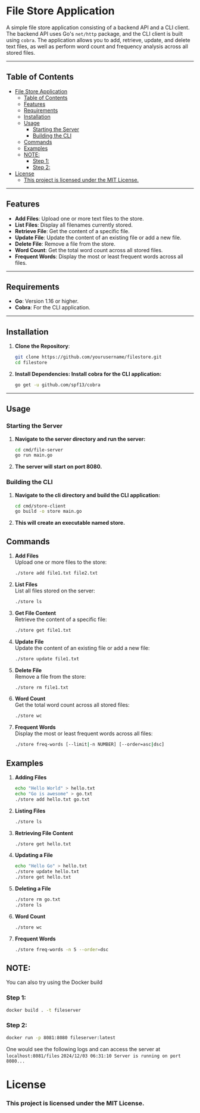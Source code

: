 # File Store Application

A simple file store application consisting of a backend API and a CLI client. The backend API uses Go's `net/http` package, and the CLI client is built using `cobra`. The application allows you to add, retrieve, update, and delete text files, as well as perform word count and frequency analysis across all stored files.

---

## Table of Contents
- [File Store Application](#file-store-application)
  - [Table of Contents](#table-of-contents)
  - [Features](#features)
  - [Requirements](#requirements)
  - [Installation](#installation)
  - [Usage](#usage)
    - [Starting the Server](#starting-the-server)
    - [Building the CLI](#building-the-cli)
  - [Commands](#commands)
  - [Examples](#examples)
  - [NOTE:](#note)
    - [Step 1:](#step-1)
    - [Step 2:](#step-2)
- [License](#license)
    - [This project is licensed under the MIT License.](#this-project-is-licensed-under-the-mit-license)

---

## Features
- **Add Files**: Upload one or more text files to the store.
- **List Files**: Display all filenames currently stored.
- **Retrieve File**: Get the content of a specific file.
- **Update File**: Update the content of an existing file or add a new file.
- **Delete File**: Remove a file from the store.
- **Word Count**: Get the total word count across all stored files.
- **Frequent Words**: Display the most or least frequent words across all files.

---

## Requirements
- **Go**: Version 1.16 or higher.
- **Cobra**: For the CLI application.

---

## Installation
1. **Clone the Repository**:
   ```bash
   git clone https://github.com/yourusername/filestore.git
   cd filestore
   ```
2. **Install Dependencies: Install cobra for the CLI application:**
   ```bash
   go get -u github.com/spf13/cobra
   ```

---

## Usage
### Starting the Server
1. **Navigate to the server directory and run the server:**
   ```bash
   cd cmd/file-server
   go run main.go
   ```
2. **The server will start on port 8080.**
### Building the CLI
1. **Navigate to the cli directory and build the CLI application:**
   ```bash
   cd cmd/store-client
   go build -o store main.go
   ```
2. **This will create an executable named store.**

## Commands
1. **Add Files**   
   Upload one or more files to the store:

   ```bash
   ./store add file1.txt file2.txt
   ```

2. **List Files**   
   List all files stored on the server:

   ```bash
   ./store ls
   ```

3. **Get File Content**   
   Retrieve the content of a specific file:

   ```bash
   ./store get file1.txt
   ```

4. **Update File**   
   Update the content of an existing file or add a new file:

   ```bash
   ./store update file1.txt
   ```

5. **Delete File**   
   Remove a file from the store:

   ```bash
   ./store rm file1.txt
   ```

6. **Word Count**   
   Get the total word count across all stored files:

   ```bash
   ./store wc
   ```

7. **Frequent Words**   
   Display the most or least frequent words across all files:

   ```bash
   ./store freq-words [--limit|-n NUMBER] [--order=asc|dsc]
   ```


## Examples
1. **Adding Files**
     ```bash
     echo "Hello World" > hello.txt
     echo "Go is awesome" > go.txt
     ./store add hello.txt go.txt
     ```
2. **Listing Files**
    ```bash
    ./store ls
    ```
3. **Retrieving File Content**
    ```bash
    ./store get hello.txt
    ```
4. **Updating a File**
    ```bash
    echo "Hello Go" > hello.txt
    ./store update hello.txt
    ./store get hello.txt
    ```
5. **Deleting a File**
    ```bash
    ./store rm go.txt
    ./store ls
    ```
6. **Word Count**
    ```bash
    ./store wc
    ```
7. **Frequent Words**
    ```bash
    ./store freq-words -n 5 --order=dsc
    ```

## NOTE:
You can also try using the Docker build
### Step 1:
   ```bash
   docker build . -t fileserver
   ```

### Step 2:
```bash
docker run -p 8081:8080 fileserver:latest
```

One would see the following logs and can access the server at `localhost:8081/files`
`2024/12/03 06:31:10 Server is running on port 8080...`


# License
### This project is licensed under the MIT License.
